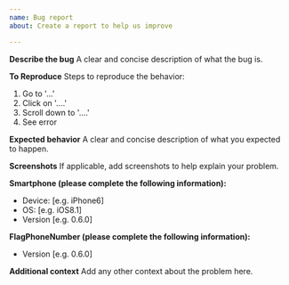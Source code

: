 ```yaml
---
name: Bug report
about: Create a report to help us improve

---
```


<!--⚠️⚠️⚠️ **Issue with no filled out template will be closed** ⚠️⚠️⚠️-->

**Describe the bug**
A clear and concise description of what the bug is.

**To Reproduce**
Steps to reproduce the behavior:
1. Go to '...'
2. Click on '....'
3. Scroll down to '....'
4. See error

**Expected behavior**
A clear and concise description of what you expected to happen.

**Screenshots**
If applicable, add screenshots to help explain your problem.

**Smartphone (please complete the following information):**
 - Device: [e.g. iPhone6]
 - OS: [e.g. iOS8.1]
 - Version [e.g. 0.6.0]
 
 **FlagPhoneNumber (please complete the following information):**
 - Version [e.g. 0.6.0]

**Additional context**
Add any other context about the problem here.
